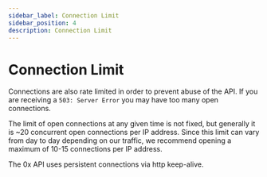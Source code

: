 ```yaml
---
sidebar_label: Connection Limit
sidebar_position: 4
description: Connection Limit
---
```


# Connection Limit

Connections are also rate limited in order to prevent abuse of the API. If you are receiving a `503: Server Error` you may have too many open connections.

The limit of open connections at any given time is not fixed, but generally it is \~20 concurrent open connections per IP address. Since this limit can vary from day to day depending on our traffic, we recommend opening a maximum of 10-15 connections per IP address.&#x20;

The 0x API uses persistent connections via http keep-alive.


